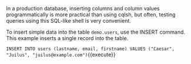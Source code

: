 In a production database, inserting columns and column values programmatically is more practical than using cqlsh, but often, testing queries using this SQL-like shell is very convenient.

To insert simple data into the table `demo.users`, use the INSERT command. This example inserts a single record into the table.

`INSERT INTO users (lastname, email, firstname) VALUES ("Caesar", "Juilus", "juilus@example.com")`{{execute}}
